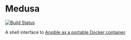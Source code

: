 # Medusa

[![Build Status](https://travis-ci.org/amireh/medusa.svg?branch=master)](https://travis-ci.org/amireh/medusa)

A shell interface to [Ansible as a portable Docker
container](https://hub.docker.com/r/amireh/ansible/).


